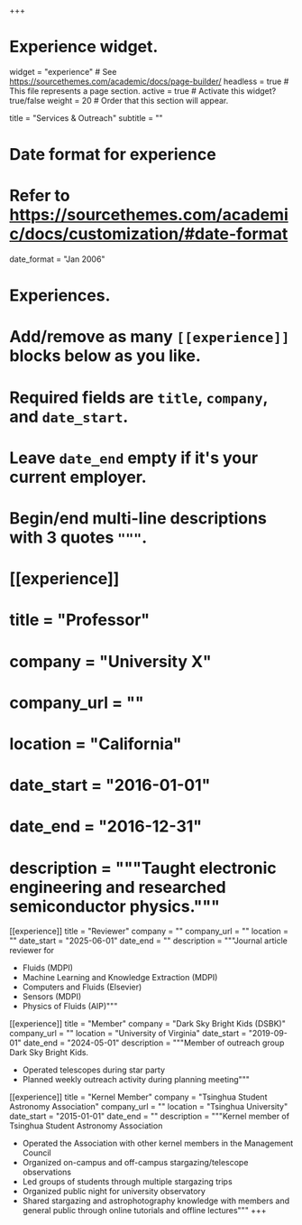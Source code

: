 +++
# Experience widget.
widget = "experience"  # See https://sourcethemes.com/academic/docs/page-builder/
headless = true  # This file represents a page section.
active = true  # Activate this widget? true/false
weight = 20  # Order that this section will appear.

title = "Services & Outreach"
subtitle = ""

# Date format for experience
#   Refer to https://sourcethemes.com/academic/docs/customization/#date-format
date_format = "Jan 2006"

# Experiences.
#   Add/remove as many `[[experience]]` blocks below as you like.
#   Required fields are `title`, `company`, and `date_start`.
#   Leave `date_end` empty if it's your current employer.
#   Begin/end multi-line descriptions with 3 quotes `"""`.

# [[experience]]
#   title = "Professor"
#   company = "University X"
#   company_url = ""
#   location = "California"
#   date_start = "2016-01-01"
#   date_end = "2016-12-31"
#   description = """Taught electronic engineering and researched semiconductor physics."""
[[experience]]
  title = "Reviewer"
  company = ""
  company_url = ""
  location = ""
  date_start = "2025-06-01"
  date_end = ""
  description = """Journal article reviewer for
  * Fluids (MDPI)
  * Machine Learning and Knowledge Extraction (MDPI)
  * Computers and Fluids (Elsevier)
  * Sensors (MDPI)
  * Physics of Fluids (AIP)"""


[[experience]]
  title = "Member"
  company = "Dark Sky Bright Kids (DSBK)"
  company_url = ""
  location = "University of Virginia"
  date_start = "2019-09-01"
  date_end = "2024-05-01"
  description = """Member of outreach group Dark Sky Bright Kids.
  * Operated telescopes during star party
  * Planned weekly outreach activity during planning meeting"""

[[experience]]
  title = "Kernel Member"
  company = "Tsinghua Student Astronomy Association"
  company_url = ""
  location = "Tsinghua University"
  date_start = "2015-01-01"
  date_end = ""
  description = """Kernel member of Tsinghua Student Astronomy Association
* Operated the Association with other kernel members in the Management Council
* Organized on-campus and off-campus stargazing/telescope observations
* Led groups of students through multiple stargazing trips
* Organized public night for university observatory
* Shared stargazing and astrophotography knowledge with members and general public through online tutorials and offline lectures"""
+++
